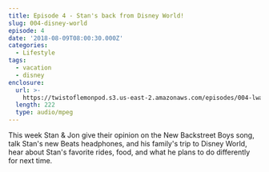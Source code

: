 ```yaml
---
title: Episode 4 - Stan's back from Disney World!
slug: 004-disney-world
episode: 4
date: '2018-08-09T08:00:30.000Z'
categories:
  - Lifestyle
tags:
  - vacation
  - disney
enclosure:
  url: >-
    https://twistoflemonpod.s3.us-east-2.amazonaws.com/episodes/004-lwatol-20180809.mp3
  length: 222
  type: audio/mpeg
---
```


This week Stan & Jon give their opinion on the New Backstreet Boys song, talk Stan's new Beats headphones, and his family's trip to Disney World, hear about Stan's favorite rides, food, and what he plans to do differently for next time.

